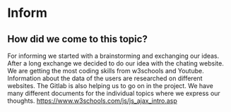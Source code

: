 # Inform

## How did we come to this topic?
For informing we started with a brainstorming and exchanging our ideas. After a long exchange we decided to do our idea with the chating website. We are getting the most coding skills from w3schools and Youtube. Information about the data of the users are researched on different websites. The Gitlab is also helping us to go on in the project. We have many different documents for the individual topics where we express our thoughts. 
https://www.w3schools.com/js/js_ajax_intro.asp


